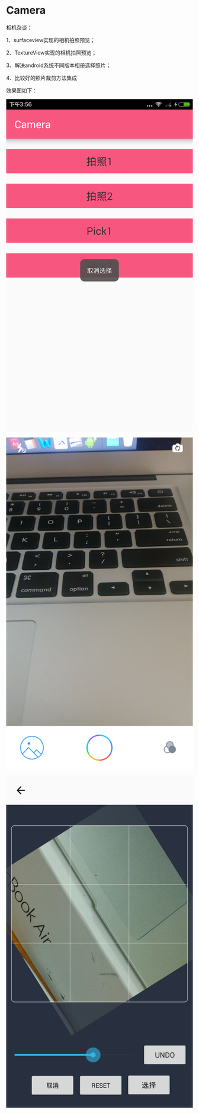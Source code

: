 # Camera
相机杂谈：

1、surfaceview实现的相机拍照预览；

2、TextureView实现的相机拍照预览；

3、解决android系统不同版本相册选择照片；

4、比较好的照片裁剪方法集成

效果图如下：

![image](https://github.com/ZBJDSBJ/Camera/blob/master/Screenshot_2016-04-18-15-56-07.png)

![image](https://github.com/ZBJDSBJ/Camera/blob/master/Screenshot_2016-04-18-15-56-20.png)

![image](https://github.com/ZBJDSBJ/Camera/blob/master/Screenshot_2016-04-18-15-55-57.png)